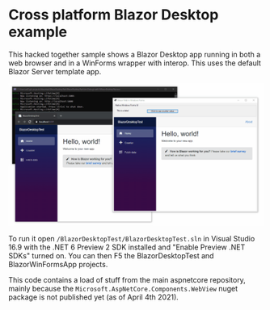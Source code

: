 # Cross platform Blazor Desktop example

This hacked together sample shows a Blazor Desktop app running in both a web browser and in a WinForms wrapper with interop. This uses the default Blazor Server template app.

![docs/blazor-desktop-xplat.gif](docs/blazor-desktop-xplat.gif)

To run it open ```/BlazorDesktopTest/BlazorDesktopTest.sln``` in Visual Studio 16.9 with the .NET 6 Preview 2 SDK installed and "Enable Preview .NET SDKs" turned on. You can then F5 the BlazorDesktopTest and BlazorWinFormsApp projects. 

This code contains a load of stuff from the main aspnetcore repository, mainly because the ```Microsoft.AspNetCore.Components.WebView``` nuget package is not published yet (as of April 4th 2021).